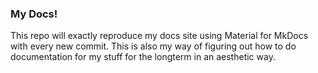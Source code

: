 ### My Docs!
This repo will exactly reproduce my docs site using Material for MkDocs with every new commit.
This is also my way of figuring out how to do documentation for my stuff for the longterm in an aesthetic way.